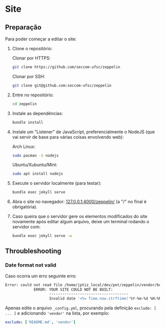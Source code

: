 Site
====

Preparação
----------

Para poder começar a editar o site:

1. Clone o repositório:

   Clonar por HTTPS:
   ```bash
   git clone https://github.com/seccom-ufsc/zeppelin
   ```

   Clonar por SSH:
   ```bash
   git clone git@github.com:seccom-ufsc/zeppelin
   ```

2. Entre no repositório:

   ```bash
   cd zeppelin
   ```

3. Instale as dependências:

   ```bash
   bundle install
   ```

4. Instale um "Listener" de JavaScript, preferencialmente o NodeJS (que vai
   servir de base para várias coisas envolvendo web):

   Arch Linux:
   ```bash
   sudo pacman -S nodejs
   ```

   Ubuntu/Xubuntu/Mint:
   ```bash
   sudo apt install nodejs
   ```

4. Execute o servidor localmente (para testar):

   ```bash
   bundle exec jekyll serve
   ```

5. Abra o site no navegador:
   [127.0.0.1:4000/zeppelin/](127.0.0.1:4000/zeppelin/) (a "/" no final é
   obrigatória).

6. Caso queira que o servidor gere os elementos modificados do site novamente
   após editar algum arquivo, deixe um terminal rodando o servidor com:

   ```bash
   bundle exec jekyll serve -w
   ```

Throubleshooting
----------------

### Date format not valid

Caso ocorra um erro seguinte erro:

```bash
Error: could not read file /home/jptiz_local/dev/pet/zeppelin/vendor/bundle/ruby/2.4.0/gems/jekyll-3.5.2/lib/site_template/_posts/0000-00-00-welcome-to-jekyll.markdown.erb: Invalid date '<%= Time.now.strftime('%Y-%m-%d %H:%M:%S %z') %>': Document 'vendor/bundle/ruby/2.4.0/gems/jekyll-3.5.2/lib/site_template/_posts/0000-00-00-welcome-to-jekyll.markdown.erb' does not have a valid date in the YAML front matter.
             ERROR: YOUR SITE COULD NOT BE BUILT:
                    ------------------------------------
                    Invalid date '<%= Time.now.strftime('%Y-%m-%d %H:%M:%S %z') %>': Document 'vendor/bundle/ruby/2.4.0/gems/jekyll-3.5.2/lib/site_template/_posts/0000-00-00-welcome-to-jekyll.markdown.erb' does not have a valid date in the YAML front matter.
```

Apenas edite o arquivo `_config.yml`, procurando pela definição
`exclude: [ ... ]` e adicionando `'vendor'` na lista, por exemplo:

```yml
exclude: ['README.md', 'vendor']
```
